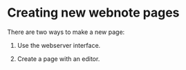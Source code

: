 Creating new webnote pages
==========================

There are two ways to make a new page:

1.  Use the webserver interface.

2.  Create a page with an editor.